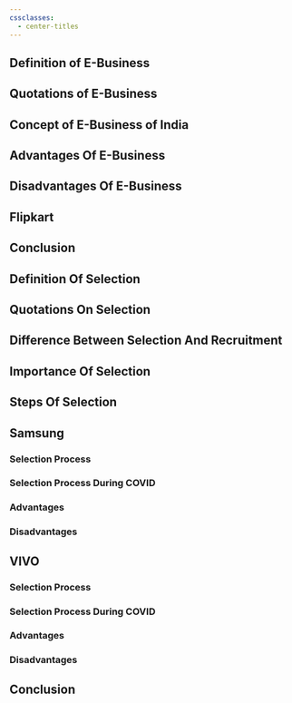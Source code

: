 ```yaml
---
cssclasses:
  - center-titles
---
```


## Definition of E-Business

## Quotations of E-Business
## Concept of E-Business of India

## Advantages Of E-Business

## Disadvantages Of E-Business

## Flipkart

## Conclusion


















## Definition Of Selection

## Quotations On Selection

## Difference Between Selection And Recruitment
## Importance Of Selection

## Steps Of Selection
## Samsung
### Selection Process

### Selection Process During COVID

### Advantages
### Disadvantages
## VIVO
### Selection Process
### Selection Process During COVID
### Advantages
### Disadvantages

## Conclusion